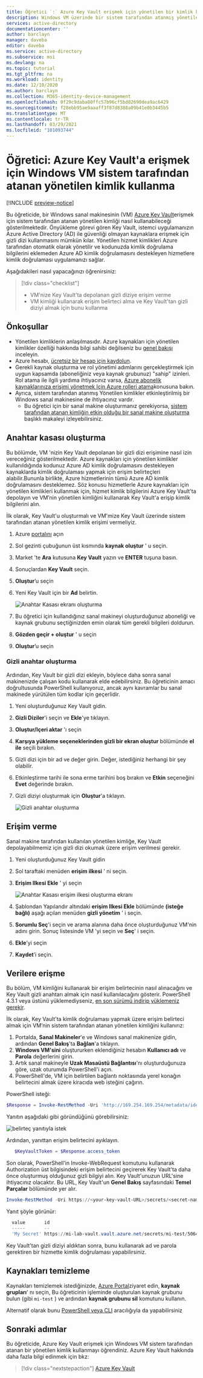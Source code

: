 ```yaml
---
title: Öğretici `:` Azure Key Vault erişmek için yönetilen bir kimlik kullanma-Windows-Azure AD
description: Windows VM üzerinde bir sistem tarafından atanmış yönetilen kimlik kullanarak Azure Key Vault’a erişme işleminde size yol gösteren bir öğretici.
services: active-directory
documentationcenter: ''
author: barclayn
manager: daveba
editor: daveba
ms.service: active-directory
ms.subservice: msi
ms.devlang: na
ms.topic: tutorial
ms.tgt_pltfrm: na
ms.workload: identity
ms.date: 12/10/2020
ms.author: barclayn
ms.collection: M365-identity-device-management
ms.openlocfilehash: 0f29c9daba80ffc57b96cf5bd82690dea9ac6429
ms.sourcegitcommit: f28ebb95ae9aaaff3f87d8388a09b41e0b3445b5
ms.translationtype: MT
ms.contentlocale: tr-TR
ms.lasthandoff: 03/29/2021
ms.locfileid: "101093744"
---
```

# <a name="tutorial-use-a-windows-vm-system-assigned-managed-identity-to-access-azure-key-vault"></a>Öğretici: Azure Key Vault'a erişmek için Windows VM sistem tarafından atanan yönetilen kimlik kullanma 

[!INCLUDE [preview-notice](../../../includes/active-directory-msi-preview-notice.md)]

Bu öğreticide, bir Windows sanal makinesinin (VM) [Azure Key Vault](../../key-vault/general/overview.md)erişmek için sistem tarafından atanan yönetilen kimliği nasıl kullanabileceği gösterilmektedir. Önyükleme görevi gören Key Vault, istemci uygulamanızın Azure Active Directory (AD) ile güvenliği olmayan kaynaklara erişmek için gizli dizi kullanmasını mümkün kılar. Yönetilen hizmet kimlikleri Azure tarafından otomatik olarak yönetilir ve kodunuzda kimlik doğrulama bilgilerini eklemeden Azure AD kimlik doğrulamasını destekleyen hizmetlere kimlik doğrulaması uygulamanızı sağlar.

Aşağıdakileri nasıl yapacağınızı öğrenirsiniz:

> [!div class="checklist"]
> * VM'nize Key Vault'ta depolanan gizli diziye erişim verme
> * VM kimliği kullanarak erişim belirteci alma ve Key Vault'tan gizli diziyi almak için bunu kullanma 

## <a name="prerequisites"></a>Önkoşullar

- Yönetilen kimliklerin anlaşılmasıdır. Azure kaynakları için yönetilen kimlikler özelliği hakkında bilgi sahibi değilseniz bu [genel bakışı](overview.md) inceleyin. 
- Azure hesabı, [ücretsiz bir hesap için kaydolun](https://azure.microsoft.com/free/).
- Gerekli kaynak oluşturma ve rol yönetimi adımlarını gerçekleştirmek için uygun kapsamda (aboneliğiniz veya kaynak grubunuz) "sahip" izinleri. Rol atama ile ilgili yardıma ihtiyacınız varsa, [Azure abonelik kaynaklarınıza erişimi yönetmek Için Azure rolleri atama](../../role-based-access-control/role-assignments-portal.md)konusuna bakın.
- Ayrıca, sistem tarafından atanmış Yönetilen kimlikler etkinleştirilmiş bir Windows sanal makinesine de ihtiyacınız vardır.
  - Bu öğretici için bir sanal makine oluşturmanız gerekiyorsa, [sistem tarafından atanan kimliğin etkin olduğu bir sanal makine oluşturma](./qs-configure-portal-windows-vm.md#system-assigned-managed-identity) başlıklı makaleyi izleyebilirsiniz.

## <a name="create-a-key-vault"></a>Anahtar kasası oluşturma  

Bu bölümde, VM 'nizin Key Vault depolanan bir gizli dizi erişimine nasıl izin vereceğiniz gösterilmektedir. Azure kaynakları için yönetilen kimlikler kullanıldığında kodunuz Azure AD kimlik doğrulamasını destekleyen kaynaklarda kimlik doğrulaması yapmak için erişim belirteçleri alabilir.Bununla birlikte, Azure hizmetlerinin tümü Azure AD kimlik doğrulamasını desteklemez. Söz konusu hizmetlerle Azure kaynakları için yönetilen kimlikleri kullanmak için, hizmet kimlik bilgilerini Azure Key Vault'ta depolayın ve VM’nin yönetilen kimliğini kullanarak Key Vault'a erişip kimlik bilgilerini alın.

İlk olarak, Key Vault'u oluşturmalı ve VM'mize Key Vault üzerinde sistem tarafından atanan yönetilen kimlik erişimi vermeliyiz.

1. Azure [portalını](https://portal.azure.com/) açın
1. Sol gezinti çubuğunun üst kısmında **kaynak oluştur** ' u seçin.  
1. Market 'te **Ara** kutusuna **Key Vault** yazın ve **ENTER** tuşuna basın.  
1. Sonuçlardan **Key Vault** seçin.
1. **Oluştur**’u seçin
1. Yeni Key Vault için bir **Ad** belirtin.

    ![Anahtar Kasası ekranı oluşturma](./media/msi-tutorial-windows-vm-access-nonaad/create-key-vault.png)

1. Bu öğretici için kullandığınız sanal makineyi oluşturduğunuz aboneliği ve kaynak grubunu seçtiğinizden emin olarak tüm gerekli bilgileri doldurun.
1. **Gözden geçir + oluştur** ' u seçin
1. **Oluştur**’u seçin

### <a name="create-a-secret"></a>Gizli anahtar oluşturma

Ardından, Key Vault bir gizli dizi ekleyin, böylece daha sonra sanal makinenizde çalışan kodu kullanarak elde edebilirsiniz. Bu öğreticinin amacı doğrultusunda PowerShell kullanıyoruz, ancak aynı kavramlar bu sanal makinede yürütülen tüm kodlar için geçerlidir.

1. Yeni oluşturduğunuz Key Vault gidin.
1. **Gizli Diziler**'i seçin ve **Ekle**'ye tıklayın.
1. **Oluştur/Içeri aktar** 'ı seçin
1. **Karşıya yükleme seçeneklerinden** **gizli bir ekran oluştur** bölümünde **el ile** seçili bırakın.
1. Gizli dizi için bir ad ve değer girin.  Değer, istediğiniz herhangi bir şey olabilir. 
1. Etkinleştirme tarihi ile sona erme tarihini boş bırakın ve **Etkin** seçeneğini **Evet** değerinde bırakın. 
1. Gizli diziyi oluşturmak için **Oluştur**'a tıklayın.

   ![Gizli anahtar oluşturma](./media/msi-tutorial-windows-vm-access-nonaad/create-secret.png)

## <a name="grant-access"></a>Erişim verme

Sanal makine tarafından kullanılan yönetilen kimliğe, Key Vault depolayabilmemiz için gizli dizi okumak üzere erişim verilmesi gerekir.

1. Yeni oluşturduğunuz Key Vault gidin
1. Sol taraftaki menüden **erişim ilkesi** ' ni seçin.
1. **Erişim Ilkesi Ekle** ' yi seçin

   ![Anahtar Kasası erişim ilkesi oluşturma ekranı](./media/msi-tutorial-windows-vm-access-nonaad/key-vault-access-policy.png)

1. Şablondan Yapılandır altındaki **erişim Ilkesi Ekle** bölümünde **(isteğe bağlı)** aşağı açılan menüden **gizli yönetim** ' i seçin.
1. **Sorumlu Seç**'i seçin ve arama alanına daha önce oluşturduğunuz VM'nin adını girin.  Sonuç listesinde VM 'yi seçin ve **Seç**' i seçin.
1. **Ekle**’yi seçin
1. **Kaydet**’i seçin.


## <a name="access-data"></a>Verilere erişme  

Bu bölüm, VM kimliğini kullanarak bir erişim belirtecinin nasıl alınacağını ve Key Vault gizli anahtarı almak için nasıl kullanılacağını gösterir. PowerShell 4.3.1 veya üstünü yüklemediyseniz, [en son sürümü indirip yüklemeniz gerekir](/powershell/azure/).

İlk olarak, Key Vault'ta kimlik doğrulaması yapmak üzere erişim belirteci almak için VM’nin sistem tarafından atanan yönetilen kimliğini kullanırız:
 
1. Portalda, **Sanal Makineler**'e ve Windows sanal makinenize gidin, ardından **Genel Bakış**'ta **Bağlan**'a tıklayın.
2. **Windows VM'sini** oluştururken eklendiğiniz hesabın **Kullanıcı adı** ve **Parola** değerlerini girin.  
3. Artık sanal makineyle **Uzak Masaüstü Bağlantısı**'nı oluşturduğunuza göre, uzak oturumda PowerShell'i açın.  
4. PowerShell'de, VM için belirtilen bağlantı noktasında yerel konağın belirtecini almak üzere kiracıda web isteğini çağırın.  

PowerShell isteği:

```powershell
$Response = Invoke-RestMethod -Uri 'http://169.254.169.254/metadata/identity/oauth2/token?api-version=2018-02-01&resource=https%3A%2F%2Fvault.azure.net' -Method GET -Headers @{Metadata="true"} 
```

Yanıtın aşağıdaki gibi göründüğünü görebilirsiniz:

![belirteç yanıtıyla istek](./media/msi-tutorial-windows-vm-access-nonaad/token.png)

Ardından, yanıttan erişim belirtecini ayıklayın.  

```powershell
   $KeyVaultToken = $Response.access_token
```

Son olarak, PowerShell’in Invoke-WebRequest komutunu kullanarak Authorization üst bilgisindeki erişim belirtecini geçirerek Key Vault'ta daha önce oluşturmuş olduğunuz gizli bilgiyi alın.  Key Vault'unuzun URL'sine ihtiyacınız olacaktır. Bu URL, Key Vault'un **Genel Bakış** sayfasındaki **Temel Parçalar** bölümünde yer alır.  

```powershell
Invoke-RestMethod -Uri https://<your-key-vault-URL>/secrets/<secret-name>?api-version=2016-10-01 -Method GET -Headers @{Authorization="Bearer $KeyVaultToken"}
```

Yanıt şöyle görünür: 

```powershell
  value       id                                                                                    attributes
  -----       --                                                                                    ----------
  'My Secret' https://mi-lab-vault.vault.azure.net/secrets/mi-test/50644e90b13249b584c44b9f712f2e51 @{enabled=True; created=16…
```

Key Vault'tan gizli diziyi aldıktan sonra, bunu kullanarak ad ve parola gerektiren bir hizmette kimlik doğrulaması yapabilirsiniz.

## <a name="clean-up-resources"></a>Kaynakları temizleme

Kaynakları temizlemek istediğinizde, [Azure Portal](https://portal.azure.com)ziyaret edin, **kaynak grupları**' nı seçin, Bu öğreticinin işleminde oluşturulan kaynak grubunu bulun (gibi `mi-test` ) ve ardından **kaynak grubunu sil** komutunu kullanın.

Alternatif olarak bunu [PowerShell veya CLI](../../azure-resource-manager/management/delete-resource-group.md) aracılığıyla da yapabilirsiniz

## <a name="next-steps"></a>Sonraki adımlar

Bu öğreticide, Azure Key Vault erişmek için Windows VM sistem tarafından atanan bir yönetilen kimlik kullanmayı öğrendiniz.  Azure Key Vault hakkında daha fazla bilgi edinmek için bkz:

> [!div class="nextstepaction"]
>[Azure Key Vault](../../key-vault/general/overview.md)